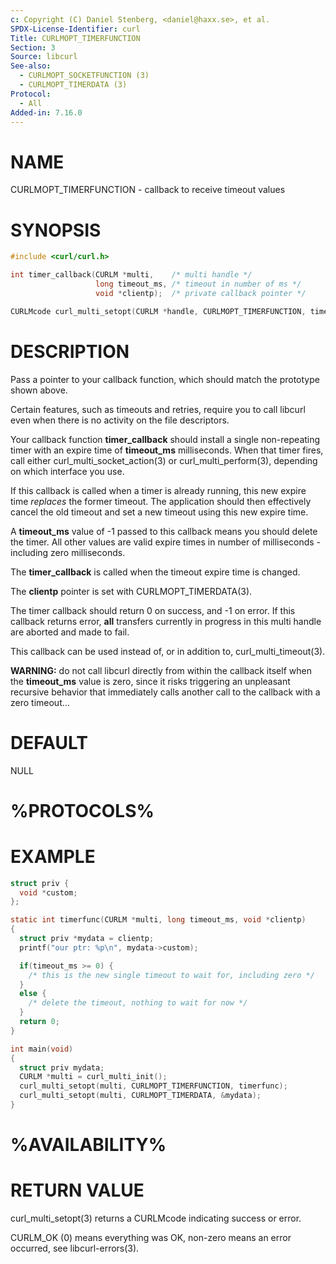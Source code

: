 ```yaml
---
c: Copyright (C) Daniel Stenberg, <daniel@haxx.se>, et al.
SPDX-License-Identifier: curl
Title: CURLMOPT_TIMERFUNCTION
Section: 3
Source: libcurl
See-also:
  - CURLMOPT_SOCKETFUNCTION (3)
  - CURLMOPT_TIMERDATA (3)
Protocol:
  - All
Added-in: 7.16.0
---
```


# NAME

CURLMOPT_TIMERFUNCTION - callback to receive timeout values

# SYNOPSIS

~~~c
#include <curl/curl.h>

int timer_callback(CURLM *multi,    /* multi handle */
                   long timeout_ms, /* timeout in number of ms */
                   void *clientp);  /* private callback pointer */

CURLMcode curl_multi_setopt(CURLM *handle, CURLMOPT_TIMERFUNCTION, timer_callback);
~~~

# DESCRIPTION

Pass a pointer to your callback function, which should match the prototype
shown above.

Certain features, such as timeouts and retries, require you to call libcurl
even when there is no activity on the file descriptors.

Your callback function **timer_callback** should install a single
non-repeating timer with an expire time of **timeout_ms** milliseconds. When
that timer fires, call either curl_multi_socket_action(3) or
curl_multi_perform(3), depending on which interface you use.

If this callback is called when a timer is already running, this new expire
time *replaces* the former timeout. The application should then effectively
cancel the old timeout and set a new timeout using this new expire time.

A **timeout_ms** value of -1 passed to this callback means you should delete
the timer. All other values are valid expire times in number of milliseconds -
including zero milliseconds.

The **timer_callback** is called when the timeout expire time is changed.

The **clientp** pointer is set with CURLMOPT_TIMERDATA(3).

The timer callback should return 0 on success, and -1 on error. If this
callback returns error, **all** transfers currently in progress in this multi
handle are aborted and made to fail.

This callback can be used instead of, or in addition to,
curl_multi_timeout(3).

**WARNING:** do not call libcurl directly from within the callback itself when
the **timeout_ms** value is zero, since it risks triggering an unpleasant
recursive behavior that immediately calls another call to the callback with a
zero timeout...

# DEFAULT

NULL

# %PROTOCOLS%

# EXAMPLE

~~~c
struct priv {
  void *custom;
};

static int timerfunc(CURLM *multi, long timeout_ms, void *clientp)
{
  struct priv *mydata = clientp;
  printf("our ptr: %p\n", mydata->custom);

  if(timeout_ms >= 0) {
    /* this is the new single timeout to wait for, including zero */
  }
  else {
    /* delete the timeout, nothing to wait for now */
  }
  return 0;
}

int main(void)
{
  struct priv mydata;
  CURLM *multi = curl_multi_init();
  curl_multi_setopt(multi, CURLMOPT_TIMERFUNCTION, timerfunc);
  curl_multi_setopt(multi, CURLMOPT_TIMERDATA, &mydata);
}
~~~

# %AVAILABILITY%

# RETURN VALUE

curl_multi_setopt(3) returns a CURLMcode indicating success or error.

CURLM_OK (0) means everything was OK, non-zero means an error occurred, see
libcurl-errors(3).
